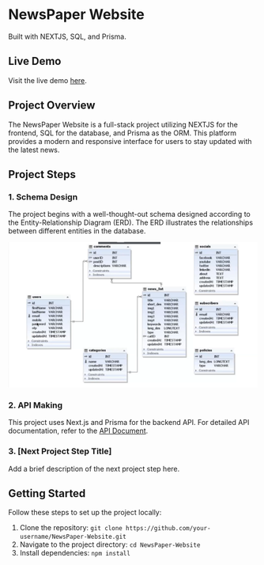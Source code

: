 # NewsPaper Website

Built with NEXTJS, SQL, and Prisma.

## Live Demo

Visit the live demo [here](https://newspaper-website-rosy.vercel.app/).

## Project Overview

The NewsPaper Website is a full-stack project utilizing NEXTJS for the frontend, SQL for the database, and Prisma as the ORM. This platform provides a modern and responsive interface for users to stay updated with the latest news.

## Project Steps

### 1. Schema Design

The project begins with a well-thought-out schema designed according to the Entity-Relationship Diagram (ERD). The ERD illustrates the relationships between different entities in the database.

![ERD Diagram](/public/ERD.png)

### 2. API Making
This project uses Next.js and Prisma for the backend API. For detailed API documentation, refer to the [API Document](https://documenter.getpostman.com/view/27531577/2s9YsNdq3J#b4b19252-8450-4cb7-bcae-4acca6f7807f).

### 3. [Next Project Step Title]

Add a brief description of the next project step here.

## Getting Started

Follow these steps to set up the project locally:

1. Clone the repository: `git clone https://github.com/your-username/NewsPaper-Website.git`
2. Navigate to the project directory: `cd NewsPaper-Website`
3. Install dependencies: `npm install`

